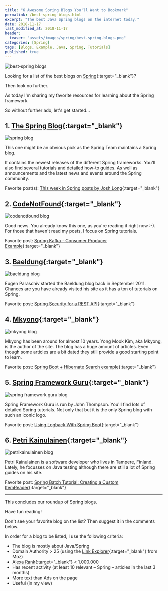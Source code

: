 ```yaml
---
title: "6 Awesome Spring Blogs You'll Want to Bookmark"
permalink: /best-spring-blogs.html
excerpt: "The best Java Spring blogs on the internet today."
date: 2018-11-17
last_modified_at: 2018-11-17
header:
  teaser: "assets/images/spring/best-spring-blogs.png"
categories: [Spring]
tags: [Blogs, Example, Java, Spring, Tutorials]
published: true
---
```


<img src="{{ site.url }}/assets/images/spring/best-spring-blogs.png" alt="best-spring blogs" class="align-right title-image">

Looking for a list of the best blogs on [Spring](https://spring.io/){:target="_blank"}?

Then look no further.

As today I'm sharing my favorite resources for learning about the Spring framework.

So without further ado, let's get started…

## 1. [The Spring Blog](https://spring.io/blog){:target="_blank"}

<img src="{{ site.url }}/assets/images/spring/spring-blog.png" alt="spring blog">

This one might be an obvious pick as the Spring Team maintains a Spring blog.

It contains the newest releases of the different Spring frameworks. You'll also find several tutorials and detailed how-to guides. As well as announcements and the latest news and events around the Spring community.

Favorite post(s): [This week in Spring posts by Josh Long](https://spring.io/team/jlong){:target="_blank"}

## 2. [CodeNotFound](https://codenotfound.com/blog/){:target="_blank"}

<img src="{{ site.url }}/assets/images/spring/codenotfound-blog.png" alt="codenotfound blog">

Good news. You already know this one, as you're reading it right now :-). For those that haven't read my posts, I focus on Spring tutorials.

Favorite post: [Spring Kafka - Consumer Producer Example](https://www.codenotfound.com/spring-kafka-consumer-producer-example.html){:target="_blank"}

## 3. [Baeldung](https://www.baeldung.com/category/spring/){:target="_blank"}

<img src="{{ site.url }}/assets/images/spring/baeldung-blog.png" alt="baeldung blog">

Eugen Paraschiv started the Baeldung blog back in September 2011. Chances are you have already visited his site as it has a ton of tutorials on Spring.

Favorite post: [Spring Security for a REST API](https://www.baeldung.com/securing-a-restful-web-service-with-spring-security){:target="_blank"}

## 4. [Mkyong](https://www.mkyong.com/tutorials/spring-boot-tutorials/){:target="_blank"}

<img src="{{ site.url }}/assets/images/spring/mkyong-blog.png" alt="mkyong blog">

Mkyong has been around for almost 10 years. Yong Mook Kim, aka Mkyong, is the author of the site. The blog has a huge amount of articles. Even though some articles are a bit dated they still provide a good starting point to learn.

Favorite post: [Spring Boot + Hibernate Search example](http://www.mkyong.com/spring-boot/spring-boot-hibernate-search-example/){:target="_blank"}

## 5. [Spring Framework Guru](https://springframework.guru/blog/){:target="_blank"}

<img src="{{ site.url }}/assets/images/spring/spring-framework-guru-blog.png" alt="spring framework guru blog">

Spring Framework Guru is run by John Thompson. You'll find lots of detailed Spring tutorials. Not only that but it is the only Spring blog with such an iconic logo.

Favorite post: [Using Logback With Spring Boot](https://springframework.guru/using-logback-spring-boot/){:target="_blank"}

## 6. [Petri Kainulainen](https://www.petrikainulainen.net/tutorials/){:target="_blank"}

<img src="{{ site.url }}/assets/images/spring/petrikainulainen-blog.png" alt="petrikainulainen blog">

Petri Kainulainen is a software developer who lives in Tampere, Finland. Lately, he focusses on Java testing although there are still a lot of Spring guides on his site.

Favorite post: [Spring Batch Tutorial: Creating a Custom ItemReader](https://www.petrikainulainen.net/programming/spring-framework/spring-batch-tutorial-creating-a-custom-itemreader/){:target="_blank"}

---

This concludes our roundup of Spring blogs.

Have fun reading!

Don't see your favorite blog on the list? Then suggest it in the comments below.

In order for a blog to be listed, I use the following criteria:
* The blog is mostly about Java/Spring
* Domain Authority > 25 (using the [Link Explorer](https://analytics.moz.com/pro/link-explorer/home){:target="_blank"} from Moz)
* [Alexa Rank](https://www.alexa.com/siteinfo){:target="_blank"} < 1.000.000
* Has recent activity (at least 10 relevant – Spring – articles in the last 3 months)
* More text than Ads on the page
* Useful (in my view)
